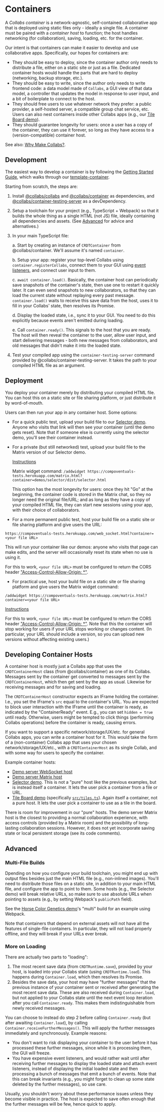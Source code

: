 # Containers

A _Collabs container_ is a network-agnostic, self-contained collaborative app that is deployed using static files only - ideally a single file. A container must be paired with a _container host_ to function; the host handles networking (for collaboration), saving, loading, etc. for the container.

Our intent is that containers can make it easier to develop and use collaborative apps. Specifically, our hopes for containers are:

- They should be easy to deploy, since the container author only needs to distribute a file, either on a static site or just as a file. Dedicated container hosts would handle the parts that are hard to deploy (networking, backup storage, etc.).
- They should be easy to write, since the author only needs to write frontend code: a data model made of `Collabs`, a GUI view of that data model, a controller that updates the model in response to user input, and a bit of boilerplate to connect to the host.
- They should free users to use whatever network they prefer: a public provider, a self-hosted server, a compatible group chat service, etc. Users can also nest containers inside other Collabs apps (e.g., our [Tile Board demo](https://compoventuals-tests.herokuapp.com/web_socket.html?container=demos/tile-board/dist/tile_board.html)).
- They should guarantee longevity for users: once a user has a copy of the container, they can use it forever, so long as they have access to a (version-compatible) container host.

See also: [Why Make Collabs?](./why.md).

## Development

The easiest way to develop a container is by following the [Getting Started Guide](./getting_started_guide.md), which walks through our [template-container](https://github.com/composablesys/collabs/tree/master/template-container).

Starting from scratch, the steps are:

1. Install [@collabs/collabs](https://www.npmjs.com/package/@collabs/collabs) and [@collabs/container](https://www.npmjs.com/package/@collabs/container) as dependencies, and [@collabs/container-testing-server](https://www.npmjs.com/package/@collabs/container-testing-server) as a devDependency.
2. Setup a toolchain for your project (e.g., TypeScript + Webpack) so that it builds the whole thing as a single HTML (not JS) file, ideally containing all dependencies and assets. (See [Advanced](#advanced) for advice and alternatives.)
3. In your main TypeScript file:

   a. Start by creating an instance of `CRDTContainer` from @collabs/container. We'll assume it's named `container`.

   b. Setup your app: register your top-level Collabs using `container.registerCollabs`, connect them to your GUI using [event listeners](./events.md), and connect user input to them.

   c. `await container.load()`. Basically, the container host can periodically save snapshots of the container's state, then use one to restart it quickly later. It can even send snapshots to new collaborators, so that they can load the current state without replaying every past message. `container.load()` waits to receive this save data from the host, uses it to fill in your Collabs' state, then resolves its Promise.

   d. Display the loaded state, i.e., sync it to your GUI. You need to do this explicitly because events aren't emitted during loading.

   e. Call `container.ready()`. This signals to the host that you are ready. The host will then reveal the container to the user, allow user input, and start delivering messages - both new messages from collaborators, and old messages that didn't make it into the loaded state.

4. Test your compiled app using the `container-testing-server` command provided by @collabs/container-testing-server. It takes the path to your compiled HTML file as an argument.

## Deployment

You deploy your container merely by distributing your compiled HTML file. You can host this on a static site or file sharing platform, or just distribute it by word-of-mouth.

Users can then run your app in any container host. Some options:

- For a quick public test, upload your build file to our [Selector demo](https://compoventuals-tests.herokuapp.com/web_socket.html?container=demos/selector/dist/selector.html). Anyone who visits that link will then see your container (until the demo gets reset). Note that if someone else is currently using the selector demo, you'll see their container instead.
- For a private (but still networked) test, upload your build file to the Matrix version of our Selector demo.

  [Instructions](https://compoventuals-tests.herokuapp.com/#matrix)

  Matrix widget command: `/addwidget https://compoventuals-tests.herokuapp.com/matrix.html?container=demos/selector/dist/selector.html`

  This option has the most longevity for users: once they hit "Go" at the beginning, the container code is stored in the Matrix chat, so they no longer need the original file/URL; and as long as they have a copy of your compiled HTML file, they can start new sessions using your app, with their choice of collaborators.

- For a more permanent public test, host your build file on a static site or file sharing platform and give users the URL:

```
https://compoventuals-tests.herokuapp.com/web_socket.html?container=<your file URL>
```

This will run your container like our demos: anyone who visits that page can make edits, and the server will occasionally reset its state when no use is using it.

For this to work, `<your file URL>` must be configured to return the CORS header ["Access-Control-Allow-Origin: \*"](https://developer.mozilla.org/en-US/docs/Web/HTTP/Headers/Access-Control-Allow-Origin).

- For practical use, host your build file on a static site or file sharing platform and give users the Matrix widget command:

```
/addwidget https://compoventuals-tests.herokuapp.com/matrix.html?container=<your file URL>
```

[Instructions](https://compoventuals-tests.herokuapp.com/#matrix)

For this to work, `<your file URL>` must be configured to return the CORS header ["Access-Control-Allow-Origin: \*"](https://developer.mozilla.org/en-US/docs/Web/HTTP/Headers/Access-Control-Allow-Origin). Note that this the container will stop working for users if your URL stops working or changes content. (In particular, your URL should include a version, so you can upload new versions without affecting existing users.)

## Developing Container Hosts

A container host is mostly just a Collabs app that uses the `CRDTContainerHost` class (from @collabs/container) as one of its Collabs. Messages sent by the container get converted to messages sent by the `CRDTContainerHost`, which then get sent by the app as usual. Likewise for receiving messages and for saving and loading.

The `CRDTContainerHost` constructor expects an IFrame holding the container. I.e., you set the IFrame's `src` equal to the container's URL. You are expected to block user interaction with the IFrame until the container is ready, as indicated by the "ContainerReady" event. E.g., you can set `hidden = true` until ready. Otherwise, users might be tempted to click things (performing Collabs operations) before the container is ready, causing errors.

If you want to support a specific network/storage/UX/etc. for general Collabs apps, you can write a container host for it. This would take the form of a (non-container) Collabs app that uses your chosen network/storage/UX/etc., with a `CRDTContainerHost` as its single Collab, and with some way for users to specify the container.

Example container hosts:

- [Demo server WebSocket host](https://github.com/composablesys/collabs/blob/master/demos/server/src/site/web_socket.ts)
- [Demo server Matrix host](https://github.com/composablesys/collabs/blob/master/demos/server/src/site/matrix.ts)
- [Selector demo](https://github.com/composablesys/collabs/tree/master/demos/selector). This is not a "pure" host like the previous examples, but is instead itself a container. It lets the user pick a container from a file or URL.
- [Tile Board demo](https://github.com/composablesys/collabs/tree/master/demos/tile-board) (specifically [`src/tiles.ts`](https://github.com/composablesys/collabs/blob/master/demos/tile-board/src/tiles.ts)). Again itself a container, not a pure host. It lets the user pick a container to use as a tile in the board.

There is room for improvement in our "pure" hosts. The demo server Matrix host is the closest to providing a normal collaboration experience, with access controls (provided by a Matrix room) and the possibility of long-lasting collaboration sessions. However, it does not yet incorporate saving state or local persistent storage (see its code comments).

<!-- ## Internals

TODO, maybe not necessary (typedoc should be enough) -->

## <a id="advanced"></a>Advanced

### Multi-File Builds

Dpending on how you configure your build toolchain, you might end up with output files besides just the main HTML file (e.g., non-inlined images). You'll need to distribute those files on a static site, in addition to your main HTML file, and configure the app to point to them. Some hosts (e.g., the Selector demo) will break relative URLs, so make sure to use absolute URLs when pointing to assets (e.g., by setting Webpack's `publicPath` field).

See the [Horse Color Genetics demo](https://github.com/composablesys/collabs/tree/master/demos/horse-color-genetics)'s "multi" build for an example using Webpack.

Note that containers that depend on external assets will not have all the features of single-file containers. In particular, they will not load properly offline, and they will break if your URLs ever break.

### <a id="loading"></a>More on Loading

There are actually two parts to "loading":

1. The most recent save data (from `CRDTRuntime.save`), provided by your host, is loaded into your Collabs state (using `CRDTRuntime.load`). This happens during `Container.load`, which then resolves its Promise.
2. Besides the save data, your host may have "further messages" that the previous instance of your container sent or received after generating the most recent save data. These are also received during `Container.load`, but not applied to your Collabs state until the next event loop iteration after you call `Container.ready`. This makes them indistinguishable from newly received messages.

You can choose to instead do step 2 before calling `Container.ready` (but after awaiting `Container.load`), by calling `Container.receiveFurtherMessages()`. This will apply the further messages immediately and synchronously. Example reasons:

- You don't want to risk displaying your container to the user before it has processed these further messages, since while it is processing them, the GUI will freeze.
- You have expensive event listeners, and would rather wait until after receiving further messages to display the loaded state and attach event listeners, instead of displaying the initial loaded state and then processing a bunch of messages that emit a bunch of events. Note that this can break invariants (e.g., you might forget to clean up some state deleted by the further messages), so use care.

Usually, you shouldn't worry about these performance issues unless they become visible in practice. The host is expected to save often enough that the further messages will be few, hence quick to apply.
